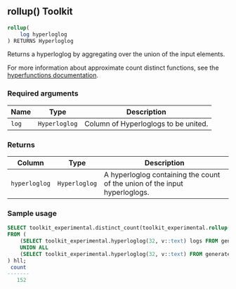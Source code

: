## rollup()  <tag type="toolkit">Toolkit</tag>

```SQL
rollup(
    log hyperloglog
) RETURNS Hyperloglog
```

Returns a hyperloglog by aggregating over the union of the input elements.

For more information about approximate count distinct functions, see the
[hyperfunctions documentation][hyperfunctions-approx-count-distincts].

### Required arguments

|Name| Type |Description|
|---|---|---|
|`log`|`Hyperloglog`|Column of Hyperloglogs to be united.|

### Returns

|Column|Type|Description|
|---|---|---|
|`hyperloglog`|`Hyperloglog`|A hyperloglog containing the count of the union of the input hyperloglogs.|


### Sample usage

```SQL
SELECT toolkit_experimental.distinct_count(toolkit_experimental.rollup(logs))
FROM (
    (SELECT toolkit_experimental.hyperloglog(32, v::text) logs FROM generate_series(1, 100) v)
    UNION ALL
    (SELECT toolkit_experimental.hyperloglog(32, v::text) FROM generate_series(50, 150) v)
) hll;
 count
-------
   152
```


[hyperfunctions-approx-count-distincts]: timescaledb/:currentVersion:/how-to-guides/hyperfunctions/approx-count-distincts/
